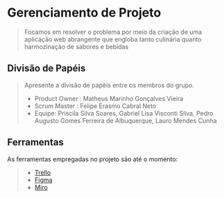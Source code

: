 # Gerenciamento de Projeto

> Focamos em resolver o problema por meio da criação de uma aplicação web abrangente que engloba tanto culinária quanto harmozinação de sabores e bebidas
## Divisão de Papéis

> Apresente a divisão de papéis entre os membros do grupo.
> - Product Owner : Matheus Marinho Gonçalves Vieira
> - Scrum Master : Felipe Erasmo Cabral Neto
> - Equipe: Priscila Silva Soares, Gabriel Lisa Visconti Silva, Pedro Augusto Gomes Ferreira de Albuquerque, Lauro Mendes Cunha

## Ferramentas

As ferramentas empregadas no projeto são até o momento:

> - [Trello](https://trello.com/b/x69hZr3K/harmonização)
> - [Figma](https://www.figma.com/file/uAEthv151mhegzpjdWXzSw/Untitled?node-id=0%3A1)
> - [Miro](https://miro.com/app/board/o9J_ly2Tdpw=/)
